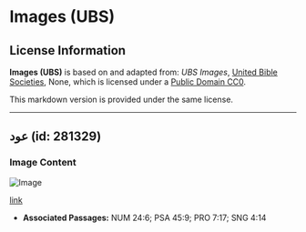 # Images (UBS)

## License Information

**Images (UBS)** is based on and adapted from: _UBS Images_, [United Bible Societies](https://unitedbiblesocieties.org/), None, which is licensed under a [Public Domain CC0](https://creativecommons.org/public-domain/cc0/).

This markdown version is provided under the same license.



--------------------------------

## عود (id: 281329)

### Image Content

![Image](https://cdn.aquifer.bible/aquifer-content/resources/Media/WEB-0018_agarwoodlog.jpg)

[link](https://cdn.aquifer.bible/aquifer-content/resources/Media/WEB-0018_agarwoodlog.jpg)

* **Associated Passages:** NUM 24:6; PSA 45:9; PRO 7:17; SNG 4:14

